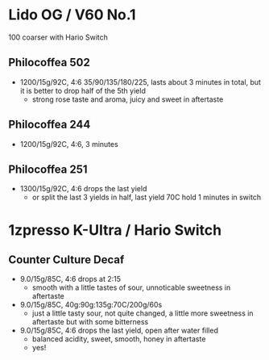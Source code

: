 # Lido OG / V60 No.1

100 coarser with Hario Switch

## Philocoffea 502

- 1200/15g/92C, 4:6 35/90/135/180/225, lasts about 3 minutes in total, but it is better to drop half of the 5th yield
  - strong rose taste and aroma, juicy and sweet in aftertaste

## Philocoffea 244

- 1200/15g/92C, 4:6, 3 minutes

## Philocoffea 251

- 1300/15g/92C, 4:6 drops the last yield
  - or split the last 3 yields in half, last yield 70C hold 1 minutes in switch

# 1zpresso K-Ultra / Hario Switch

## Counter Culture Decaf

- 9.0/15g/85C, 4:6 drops at 2:15
  - smooth with a little tastes of sour, unnoticable sweetness in aftertaste
- 9.0/15g/85C, 40g:90g:135g:70C/200g/60s
  - just a little tasty sour, not quite changed, a little more sweetness in aftertaste but with some bitterness
- 9.0/15g/85C, 4:6 drops the last yield, open after water filled
  - balanced acidity, sweet, smooth, honey in aftertaste
  - yes!
